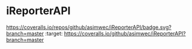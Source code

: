 # iReporterAPI


https://coveralls.io/repos/github/asimwec/iReporterAPI/badge.svg?branch=master 
    :target: https://coveralls.io/github/asimwec/iReporterAPI?branch=master 

